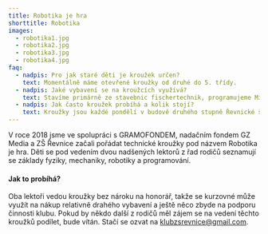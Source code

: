 ```yaml
---
title: Robotika je hra
shorttitle: Robotika
images:
  - robotika1.jpg
  - robotika2.jpg
  - robotika3.jpg
  - robotika4.jpg
faq:
  - nadpis: Pro jak staré děti je kroužek určen?
    text: Momentálně máme otevřené kroužky od druhé do 5. třídy.
  - nadpis: Jaké vybavení se na kroužcích využívá?
    text: Stavíme primárně ze stavebnic fischertechnik, programujeme Microbity, občas hrajeme Minecraft Education.
  - nadpis: Jak často kroužek probíhá a kolik stojí?
    text: Kroužky jsou každé pondělí v budově druhého stupně Řevnické školy. Kroužek stojí 1800 Kč na půl roku, finance jsou využité na nákup vybavení.
---
```

V roce 2018 jsme ve spolupráci s GRAMOFONDEM, nadačním fondem GZ Media a ZŠ Řevnice začali pořádat technické kroužky pod názvem Robotika je hra. Děti se pod vedením dvou nadšených lektorů z řad rodičů seznamují se základy fyziky, mechaniky, robotiky a programování. 

<!--vice-->

#### Jak to probíhá?

Oba lektoři vedou kroužky bez nároku na honorář, takže se kurzovné může využít na nákup relativně drahého vybavení a ještě něco zbyde na podporu činnosti klubu. Pokud by někdo další z rodičů měl zájem se na vedení těchto kroužků podílet, bude vítán. Stačí se ozvat na [klubzsrevnice@gmail.com](mailto:klubzsrevnice@gmail.com).